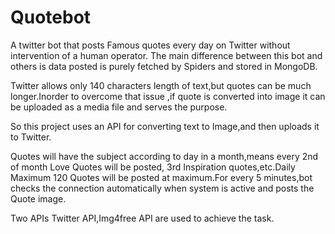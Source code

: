 Quotebot
========

A twitter bot that posts Famous quotes every day on Twitter without intervention of a human operator. 
The main difference between this bot and others is data posted is purely fetched by Spiders and stored in
MongoDB.

Twitter allows only 140 characters length of text,but quotes can be much longer.Inorder to overcome that issue ,if quote is converted into image it can be uploaded as a media file and serves the purpose.

So this project uses an API for converting text to Image,and then uploads it to Twitter.

Quotes will have the subject according to day in a month,means every 2nd of month Love Quotes will be posted,
3rd Inspiration quotes,etc.Daily Maximum 120 Quotes will be posted at maximum.For every 5 minutes,bot checks the
connection automatically when system is active and posts the Quote image.

Two APIs Twitter API,Img4free API are used to achieve the task.  
